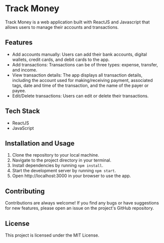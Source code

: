# Track Money

Track Money is a web application built with ReactJS and Javascript that allows users to manage their accounts and transactions.

## Features

- Add accounts manually: Users can add their bank accounts, digital wallets, credit cards, and debit cards to the app.
- Add transactions: Transactions can be of three types: expense, transfer, and income.
- View transaction details: The app displays all transaction details, including the account used for making/receiving payment, associated tags, date and time of the transaction, and the name of the payer or payee.
- Edit/Delete transactions: Users can edit or delete their transactions.

## Tech Stack

- ReactJS
- JavaScript

## Installation and Usage

1. Clone the repository to your local machine.
2. Navigate to the project directory in your terminal.
3. Install dependencies by running ```npm install```.
4. Start the development server by running ```npm start```.
5. Open http://localhost:3000 in your browser to use the app.

## Contributing
Contributions are always welcome! If you find any bugs or have suggestions for new features, please open an issue on the project's GitHub repository.

## License
This project is licensed under the MIT License.